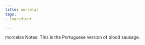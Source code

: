 ```yaml
---
title: morcelas
tags:
- ingredient

---
```

morcelas Notes: This is the Portuguese version of blood sausage.
